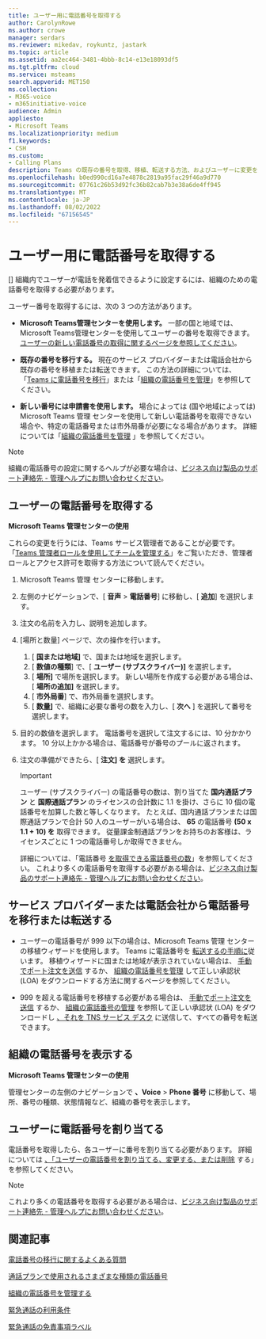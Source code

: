 ```yaml
---
title: ユーザー用に電話番号を取得する
author: CarolynRowe
ms.author: crowe
manager: serdars
ms.reviewer: mikedav, roykuntz, jastark
ms.topic: article
ms.assetid: aa2ec464-3481-4bbb-8c14-e13e18093df5
ms.tgt.pltfrm: cloud
ms.service: msteams
search.appverid: MET150
ms.collection:
- M365-voice
- m365initiative-voice
audience: Admin
appliesto:
- Microsoft Teams
ms.localizationpriority: medium
f1.keywords:
- CSH
ms.custom:
- Calling Plans
description: Teams の既存の番号を取得、移植、転送する方法、およびユーザーに変更を表示する方法について説明します。
ms.openlocfilehash: b0ed990cd16a7e4878c2819a95fac29f46a9d770
ms.sourcegitcommit: 07761c26b53d92fc36b82cab7b3e38a6de4ff945
ms.translationtype: MT
ms.contentlocale: ja-JP
ms.lasthandoff: 08/02/2022
ms.locfileid: "67156545"
---
```

# <a name="getting-phone-numbers-for-your-users"></a>ユーザー用に電話番号を取得する

[] 組織内でユーザーが電話を発着信できるように設定するには、組織のための電話番号を取得する必要があります。
  
ユーザー番号を取得するには、次の 3 つの方法があります。

- **Microsoft Teams管理センターを使用します。** 一部の国と地域では、Microsoft Teams管理センターを使用してユーザーの番号を取得できます。 [ユーザーの新しい電話番号の取得に関するページを参照してください](#get-new-phone-numbers-for-your-users)。

- **既存の番号を移行する。** 現在のサービス プロバイダーまたは電話会社から既存の番号を移植または転送できます。 この方法の詳細については、「[Teams に電話番号を移行](./phone-number-calling-plans/transfer-phone-numbers-to-teams.md)」または「[組織の電話番号を管理](/microsoftteams/manage-phone-numbers-for-your-organization)」を参照してください。  
  
- **新しい番号には申請書を使用します。** 場合によっては (国や地域によっては) Microsoft Teams 管理 センターを使用して新しい電話番号を取得できない場合や、特定の電話番号または市外局番が必要になる場合があります。 詳細については「[組織の電話番号を管理](/microsoftteams/manage-phone-numbers-for-your-organization) 」を参照してください。
  
> [!NOTE]
> 組織の電話番号の設定に関するヘルプが必要な場合は、[ビジネス向け製品のサポート連絡先 - 管理ヘルプにお問い合わせください](/microsoft-365/admin/contact-support-for-business-products)。

## <a name="get-new-phone-numbers-for-your-users"></a>ユーザーの電話番号を取得する

**Microsoft Teams 管理センターの使用**

これらの変更を行うには、Teams サービス管理者であることが必要です。 「[Teams 管理者ロールを使用してチームを管理する](./using-admin-roles.md)」をご覧いただき、管理者ロールとアクセス許可を取得する方法について読んでください。

1. Microsoft Teams 管理 センターに移動します。

2. 左側のナビゲーションで、[ **音声** > **電話番号**] に移動し、[ **追加**] を選択します。

3. 注文の名前を入力し、説明を追加します。

4. [場所と数量] ページで、次の操作を行います。
    1. [ **国または地域]** で、国または地域を選択します。
    2. [ **数値の種類**] で、[ **ユーザー (サブスクライバー)]** を選択します。
    3. [ **場所]** で場所を選択します。 新しい場所を作成する必要がある場合は、[ **場所の追加]** を選択します。
    4. [ **市外局番**] で、市外局番を選択します。
    5. [ **数量]** で、組織に必要な番号の数を入力し、[ **次へ** ] を選択して番号を選択します。

5. 目的の数値を選択します。 電話番号を選択して注文するには、10 分かかります。 10 分以上かかる場合は、電話番号が番号のプールに返されます。

6. 注文の準備ができたら、[ **注文] を** 選択します。

    > [!IMPORTANT]
    > ユーザー (サブスクライバー) の電話番号の数は、割り当てた **国内通話プラン** と **国際通話プラン** のライセンスの合計数に 1.1 を掛け、さらに 10 個の電話番号を加算した数と等しくなります。 たとえば、国内通話プランまたは国際通話プランで合計 50 人のユーザーがいる場合は、 **65** の電話番号 **(50 x 1.1 + 10) を** 取得できます。 従量課金制通話プランをお持ちのお客様は、ライセンスごとに 1 つの電話番号しか取得できません。
    >
    > 詳細については、「電話番号 [を取得できる電話番号の数](./how-many-phone-numbers-can-you-get.md)」を参照してください。 これより多くの電話番号を取得する必要がある場合は、[ビジネス向け製品のサポート連絡先 - 管理ヘルプにお問い合わせください](/microsoft-365/admin/contact-support-for-business-products)。
  
## <a name="port-or-transfer-phone-numbers-from-your-service-provider-or-phone-carrier"></a>サービス プロバイダーまたは電話会社から電話番号を移行または転送する
  
- ユーザーの電話番号が 999 以下の場合は、Microsoft Teams 管理 センターの移植ウィザードを使用します。 Teams に電話番号を [転送するの手順に](./phone-number-calling-plans/transfer-phone-numbers-to-teams.md)従います。 移植ウィザードに国または地域が表示されていない場合は、 [手動でポート注文を送信](phone-number-calling-plans/manually-submit-port-order.md) するか、 [組織の電話番号を管理](/microsoftteams/manage-phone-numbers-for-your-organization) して正しい承認状 (LOA) をダウンロードする方法に関するページを参照してください。

- 999 を超える電話番号を移植する必要がある場合は、 [手動でポート注文を送信](phone-number-calling-plans/manually-submit-port-order.md) するか、 [組織の電話番号の管理](/microsoftteams/manage-phone-numbers-for-your-organization) を参照して正しい承認状 (LOA) をダウンロードし [、それを TNS サービス デスク](manage-phone-numbers-for-your-organization/contact-tns-service-desk.md) に送信して、すべての番号を転送できます。

## <a name="view-the-phone-numbers-for-your-organization"></a>組織の電話番号を表示する

**Microsoft Teams 管理センターの使用**

管理センターの左側のナビゲーションで **、Voice** > **Phone 番号** に移動して、場所、番号の種類、状態情報など、組織の番号を表示します。
  
## <a name="assign-phone-numbers-to-users"></a>ユーザーに電話番号を割り当てる

電話番号を取得したら、各ユーザーに番号を割り当てる必要があります。 詳細については [、「ユーザーの電話番号を割り当てる、変更する、または削除](./assign-change-or-remove-a-phone-number-for-a-user.md) する」を参照してください。

> [!NOTE]
> これより多くの電話番号を取得する必要がある場合は、[ビジネス向け製品のサポート連絡先 - 管理ヘルプにお問い合わせください](/microsoft-365/admin/contact-support-for-business-products)。

## <a name="related-articles"></a>関連記事

[電話番号の移行に関するよくある質問](./phone-number-calling-plans/port-order-overview.md)

[通話プランで使用されるさまざまな種類の電話番号](./different-kinds-of-phone-numbers-used-for-calling-plans.md)

[組織の電話番号を管理する](/microsoftteams/manage-phone-numbers-for-your-organization)

[緊急通話の利用条件](./emergency-calling-terms-and-conditions.md)

[緊急通話の免責事項ラベル](https://github.com/MicrosoftDocs/OfficeDocs-SkypeForBusiness/blob/live/Teams/downloads/emergency-calling/emergency-calling-label-(en-us)-(v.1.0).zip?raw=true)
